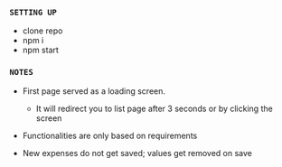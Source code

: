 ### `SETTING UP`

- clone repo
- npm i
- npm start

### `NOTES`

- First page served as a loading screen.
  - It will redirect you to list page after 3 seconds or by clicking the screen

- Functionalities are only based on requirements

- New expenses do not get saved; values get removed on save